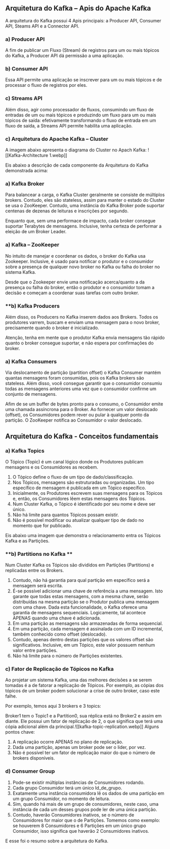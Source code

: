 ## **Arquitetura do Kafka  – Apis do Apache Kafka**

A arquitetura do Kafka possui 4 Apis principais: a Producer API, Consumer API, Steams API e a Connector API.
### **a) Producer API**

A fim de publicar um Fluxo (Stream) de registros para um ou mais tópicos do Kafka, a Producer API dá permissão a uma aplicação.
### **b) Consumer API**

Essa API permite uma aplicação se inscrever para um ou mais tópicos e de processar o fluxo de registros por eles.

### **c) Streams API**

Além disso, agir como processador de fluxos, consumindo um fluxo de entradas de um ou mais tópicos e produzindo um fluxo para um ou mais tópicos de saída: efetivamente transformando o fluxo de entrada em um fluxo de saída, a Streams API permite habilita uma aplicação.

### **c) Arquitetura do Apache Kafka – Cluster**

A imagem abaixo apresenta o diagrama do Cluster no Apach Kafka:
![[Kafka-Architecture 1.webp]]

Eis abaixo a descrição de cada componente da Arquitetura do Kafka demonstrada acima:

### **a) Kafka Broker**

Para balancear a carga, o Kafka Cluster geralmente se consiste de múltiplos brokers. Contudo, eles são stateless, assim para manter o estado do Cluster se usa o ZooKeeper. Contudo, uma instância do Kafka Broker pode suportar centenas de dezenas de leituras e inscrições por segundo.

Enquanto que, sem uma performace de impacto, cada broker consegue suportar Terabytes de mensagens. Inclusive, tenha certeza de performar a eleição de um Broker Leader.


### **a) Kafka – ZooKeeper**

No intuito de manejar e coordenar os dados, o broker do Kafka usa Zookeeper. Inclusive, é usado para notificar o produtor e o consumidor sobre a presença de qualquer novo broker no Kafka ou falha do broker no sistema Kafka.

Desde que o Zookeeper envie uma notificação acerca/quanto a da presença ou falha do broker, então o produtor e o consumidor tomam a decisão e começam a coordenar suas tarefas com outro broker.
### **b) Kafka Producers

Além disso, os Producers no Kafka inserem dados aos Brokers. Todos os produtores varrem, buscam e enviam uma mensagem para o novo broker, precisamente quando o broker é inicializado.

Atenção, tenha em mente que o produtor Kafka envia mensagens tão rápido quanto o broker consegue suportar, e não espera por confirmações do broker.
### **a) Kafka Consumers**

Via deslocamento de partição (partition offset) o Kafka Consumer mantém quantas mensagens foram consumidas, pois os Kafka brokers são stateless. Além disso, você consegue garantir que o consumidor consumiu todas as mensagens anteriores uma vez que o consumidor confirme um conjunto de mensagens.

Afim de se um buffer de bytes pronto para o consumo, o Consumidor emite uma chamada assíncrona para o Broker. Ao fornecer um valor deslocado (offset), os Consumidores podem rever ou pular à qualquer ponto da partição.
O ZooKeeper notifica ao Consumidor o valor deslocado.
## **Arquitetura do Kafka - Conceitos fundamentais**

### **a) Kafka Topics**

O Tópico (Topic) é um canal lógico donde os Produtores publicam mensagens e os Consumidores as recebem.

1. O Tópico define o fluxo de um tipo de dado/classificação.
2. Nos Tópicos, mensagens são estruturadas ou organizadas. Um tipo específico de mensagem é publicada em um Tópico específico.
3. Inicialmente, os Produtores escrevem suas mensagens para os Tópicos e, então, os Consumidores lêem estas mensagens dos Tópicos.
4. Num Cluster Kafka, o Tópico é identificado por seu nome e deve ser único.
5. Não há limite para quantos Tópicos possam existir.
6. Não é possível modificar ou atualizar qualquer tipo de dado no momento que for publicado.

Eis abaixo uma imagem que demonstra o relacionamento entra os Tópicos Kafka e as Partições.


### **b) Partitions no Kafka **

Num Cluster Kafka os Tópicos são divididos em Partições (Partitions) e replicadas entre os Brokers.

1. Contudo, não há garantia para qual partição em específico será a mensagem será escrita.
2. É-se possível adicionar uma chave de referência a uma mensagem. Isto garante que todas estas mensagens, com a mesma chave, serão distribuídas na mesma partição  se o Produtor publica uma mensagem com uma chave. Dada esta funcionalidade, o Kafka oferece uma garantia de mensagens sequenciais. 
   Logicamente, tal acontece APENAS quando uma chave é adicionada.
3. Em uma partição as mensagens são armazenadas de forma sequencial.
4. Em uma partição, cada mensagem é assinalada com um ID incremental, também conhecido como offset (deslocado).
5. Contudo, apenas dentro destas partições que os valores offset são significativos. 
   Inclusive, em um Tópico, este valor possuem nenhum valor entre partições.
6. Não há limite para o número de Partições existentes.

### **c) Fator de Replicação de Tópicos no Kafka**

Ao projetar um sistema Kafka, uma das melhores decisões a se serem tomadas é a de fatorar a replicação de Tópicos. Por exemplo, as cópias dos tópicos de um broker podem solucionar a crise de outro broker, caso este falhe.

Por exemplo, temos aqui 3 brokers e 3 topics:

Broker1 tem o Topic1 e a Partition0, sua réplica está no Broker2 e assim em diante.
Ele possui um fator de replicação de 2, o que significa que terá uma cópia adicional além da principal.![[kafka-topic-replication.webp]]
Alguns pontos chave:

1. A replicação ocorre APENAS no plano de replicação.
2. Dada uma partição, apenas um broker pode ser o lider, por vez.
3. Não é possível ter um fator de replicação maior do que o número de brokers disponíveis.
### **d) Consumer Group**

1. Pode-se existir múltiplas instâncias de Consumidores rodando.
2. Cada grupo Consumidor terá um único Id_de_grupo.
3. Exatamente uma instância consumidora lê os dados de uma partição em um grupo Consumidor, no momento de leitura.
4. Sim, quando há mais de um grupo de consumidores, neste caso, uma instância de cada um desses grupos pode ler de uma única partição.
5. Contudo, haverão Consumidores inativos, se o número de Consumidores for maior que o de Partições. Tomemos como exemplo: se houverem 8 Consumidores e 6 Partições em um único grupo Consumidor, isso significa que haverão 2 Consumidores inativos.

E esse foi o resumo sobre a arquitetura do Kafka.
